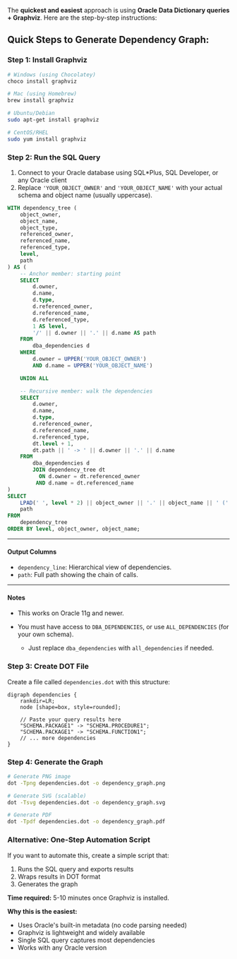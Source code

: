 The **quickest and easiest** approach is using **Oracle Data Dictionary queries + Graphviz**. Here are the step-by-step instructions:

## Quick Steps to Generate Dependency Graph:

### Step 1: Install Graphviz
```bash
# Windows (using Chocolatey)
choco install graphviz

# Mac (using Homebrew)
brew install graphviz

# Ubuntu/Debian
sudo apt-get install graphviz

# CentOS/RHEL
sudo yum install graphviz
```

### Step 2: Run the SQL Query
1. Connect to your Oracle database using SQL*Plus, SQL Developer, or any Oracle client
2. Replace `'YOUR_OBJECT_OWNER'` and `'YOUR_OBJECT_NAME'` with your actual schema and object name (usually uppercase).

```sql
WITH dependency_tree (
    object_owner,
    object_name,
    object_type,
    referenced_owner,
    referenced_name,
    referenced_type,
    level,
    path
) AS (
    -- Anchor member: starting point
    SELECT 
        d.owner,
        d.name,
        d.type,
        d.referenced_owner,
        d.referenced_name,
        d.referenced_type,
        1 AS level,
        '/' || d.owner || '.' || d.name AS path
    FROM 
        dba_dependencies d
    WHERE 
        d.owner = UPPER('YOUR_OBJECT_OWNER')
        AND d.name = UPPER('YOUR_OBJECT_NAME')

    UNION ALL

    -- Recursive member: walk the dependencies
    SELECT 
        d.owner,
        d.name,
        d.type,
        d.referenced_owner,
        d.referenced_name,
        d.referenced_type,
        dt.level + 1,
        dt.path || ' -> ' || d.owner || '.' || d.name
    FROM 
        dba_dependencies d
        JOIN dependency_tree dt 
          ON d.owner = dt.referenced_owner 
         AND d.name = dt.referenced_name
)
SELECT 
    LPAD(' ', level * 2) || object_owner || '.' || object_name || ' (' || object_type || ')' AS dependency_line,
    path
FROM 
    dependency_tree
ORDER BY level, object_owner, object_name;
```

---

#### Output Columns

* `dependency_line`: Hierarchical view of dependencies.
* `path`: Full path showing the chain of calls.

---

#### Notes

* This works on Oracle 11g and newer.
* You must have access to `DBA_DEPENDENCIES`, or use `ALL_DEPENDENCIES` (for your own schema).

  * Just replace `dba_dependencies` with `all_dependencies` if needed.


### Step 3: Create DOT File
Create a file called `dependencies.dot` with this structure:
```
digraph dependencies {
    rankdir=LR;
    node [shape=box, style=rounded];
    
    // Paste your query results here
    "SCHEMA.PACKAGE1" -> "SCHEMA.PROCEDURE1";
    "SCHEMA.PACKAGE1" -> "SCHEMA.FUNCTION1";
    // ... more dependencies
}
```

### Step 4: Generate the Graph
```bash
# Generate PNG image
dot -Tpng dependencies.dot -o dependency_graph.png

# Generate SVG (scalable)
dot -Tsvg dependencies.dot -o dependency_graph.svg

# Generate PDF
dot -Tpdf dependencies.dot -o dependency_graph.pdf
```

### Alternative: One-Step Automation Script
If you want to automate this, create a simple script that:
1. Runs the SQL query and exports results
2. Wraps results in DOT format
3. Generates the graph

**Time required:** 5-10 minutes once Graphviz is installed.

**Why this is the easiest:**
- Uses Oracle's built-in metadata (no code parsing needed)
- Graphviz is lightweight and widely available
- Single SQL query captures most dependencies
- Works with any Oracle version

